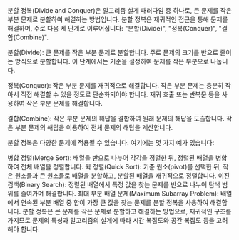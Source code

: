 분할 정복(Divide and Conquer)은 알고리즘 설계 패러다임 중 하나로, 큰 문제를 작은 부분 문제로 분할하여 해결하는 방법입니다. 분할 정복은 재귀적인 접근을 통해 문제를 해결하며, 주로 다음 세 단계로 이루어집니다: "분할(Divide)", "정복(Conquer)", "결합(Combine)".

분할(Divide):
큰 문제를 작은 부분 문제로 분할합니다. 주로 문제의 크기를 반으로 줄이는 방식으로 분할합니다. 이 단계에서는 기준을 설정하여 문제를 작은 부분으로 나눕니다.

정복(Conquer):
작은 부분 문제를 재귀적으로 해결합니다. 작은 부분 문제는 충분히 작아서 직접 해결할 수 있을 정도로 단순화되어야 합니다. 재귀 호출 또는 반복문 등을 사용하여 작은 부분 문제를 해결합니다.

결합(Combine):
작은 부분 문제의 해답을 결합하여 원래 문제의 해답을 도출합니다. 작은 부분 문제의 해답을 이용하여 전체 문제의 해답을 계산합니다.

분할 정복은 다양한 문제에 적용될 수 있습니다. 여기에는 몇 가지 예가 있습니다:

병합 정렬(Merge Sort): 배열을 반으로 나누어 각각을 정렬한 뒤, 정렬된 배열을 병합하여 전체 배열을 정렬합니다.
퀵 정렬(Quick Sort): 기준 원소(pivot)를 선택한 뒤, 작은 원소들과 큰 원소들로 배열을 분할하고, 분할된 배열을 재귀적으로 정렬합니다.
이진 검색(Binary Search): 정렬된 배열에서 특정 값을 찾는 문제를 반으로 나누어 탐색 범위를 줄여가며 해결합니다.
최대 부분 배열 문제(Maximum Subarray Problem): 배열에서 연속된 부분 배열 중 합이 가장 큰 값을 찾는 문제를 분할 정복을 사용하여 해결합니다.
분할 정복은 큰 문제를 작은 문제로 분할하고 해결하는 방법으로, 재귀적인 구조를 가지므로 문제의 특성과 알고리즘의 설계에 따라 시간 복잡도와 공간 복잡도 등을 고려해야 합니다.

